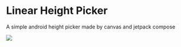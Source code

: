 # Linear Height Picker

A simple android height picker made by canvas and jetpack compose

<img src="https://media.giphy.com/media/zWxVMVrm0EuV6wTFVf/giphy.gif" />
